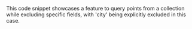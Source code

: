 This code snippet showcases a feature to query points from a collection while excluding specific fields, with 'city' being explicitly excluded in this case.